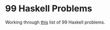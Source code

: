 # 99 Haskell Problems

Working through [this](https://wiki.haskell.org/H-99:_Ninety-Nine_Haskell_Problems) list of 99 Haskell problems.
